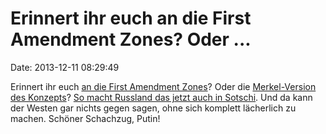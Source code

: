 Erinnert ihr euch an die First Amendment Zones? Oder \...
=========================================================

Date: 2013-12-11 08:29:49

Erinnert ihr euch [an die First Amendment
Zones](http://blog.fefe.de/?ts=b83332a9)? Oder die [Merkel-Version des
Konzepts](http://blog.fefe.de/?ts=b12b21ea)? [So macht Russland das
jetzt auch in Sotschi](http://spiegel.de/article.do?id=938354). Und da
kann der Westen gar nichts gegen sagen, ohne sich komplett lächerlich zu
machen. Schöner Schachzug, Putin!

